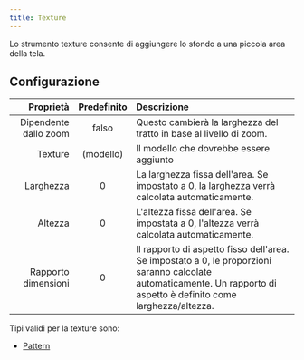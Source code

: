 ```yaml
---
title: Texture
---
```


Lo strumento texture consente di aggiungere lo sfondo a una piccola area della tela.

## Configurazione

|             Proprietà |          Predefinito         | Descrizione                                                                                                                                                                                                           |
| --------------------: | :--------------------------: | :-------------------------------------------------------------------------------------------------------------------------------------------------------------------------------------------------------------------- |
| Dipendente dallo zoom |             falso            | Questo cambierà la larghezza del tratto in base al livello di zoom.                                                                                                                                   |
|               Texture | (modello) | Il modello che dovrebbe essere aggiunto                                                                                                                                                                               |
|             Larghezza |               0              | La larghezza fissa dell'area. Se impostato a 0, la larghezza verrà calcolata automaticamente.                                                                                         |
|               Altezza |               0              | L'altezza fissa dell'area. Se impostata a 0, l'altezza verrà calcolata automaticamente.                                                                                               |
|   Rapporto dimensioni |               0              | Il rapporto di aspetto fisso dell'area. Se impostato a 0, le proporzioni saranno calcolate automaticamente. Un rapporto di aspetto è definito come larghezza/altezza. |

Tipi validi per la texture sono:

- [Pattern](../../background#pattern)
